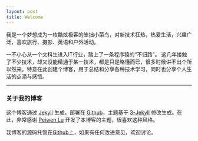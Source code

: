 ```yaml
---
layout: post
title: Welcome
---
```


我是一个梦想成为一枚酷炫极客的笨拙小菜鸟，对新技术狂热，热爱生活，兴趣广泛，喜欢旅行、摄影、英语和户外活动。

 一不小心从一个文科生进入IT行业，踏上了一条程序猿的“不归路”。  这几年接触了不少技术，却又没能精通于某一技术，都是只是略懂而已，很多时候讲不出个所以然来。特意在此创建个博客，用于总结和分享各种技术学习，同时也分享个人生活的点滴与感悟。

---

### 关于我的博客

这个博客通过 [Jekyll](http://jekyllrb.com/) 生成，部署在 [Github](https://pages.github.com)，主题基于 [3-Jekyll](https://github.com/P233/3-Jekyll) 修改生成。在此，非常感谢 [Peiwen Lu](https://github.com/P233) 开发了本博客的主题，很喜欢这种风格。

我博客的源码托管在[Github](https://github.com/suyan/suyan.github.io)上，如果有任何改进意见，欢迎讨论。